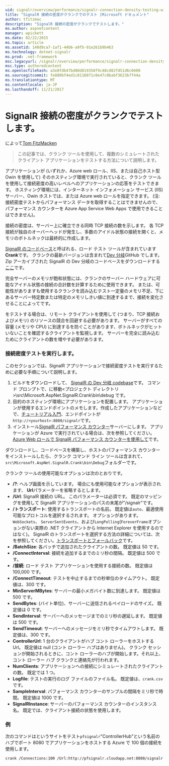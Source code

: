 ```yaml
---
uid: signalr/overview/performance/signalr-connection-density-testing-with-crank
title: "SignalR 接続の密度がクランクでのテスト |Microsoft ドキュメント"
author: tfitzmac
description: "SignalR 接続の密度がクランクでテストします。"
ms.author: aspnetcontent
manager: wpickett
ms.date: 02/22/2015
ms.topic: article
ms.assetid: 148d9ca7-1af1-44b6-a9fb-91e261b9b463
ms.technology: dotnet-signalr
ms.prod: .net-framework
msc.legacyurl: /signalr/overview/performance/signalr-connection-density-testing-with-crank
msc.type: authoredcontent
ms.openlocfilehash: a3e8fdb47bd80d819358f9c48cd82fd51d6c0400
ms.sourcegitcommit: fe880bf4ed1c8116071c0e47c0babf3623b7f44a
ms.translationtype: MT
ms.contentlocale: ja-JP
ms.lasthandoff: 11/21/2017
---
```

<a name="signalr-connection-density-testing-with-crank"></a>SignalR 接続の密度がクランクでテストします。
====================
によって[Tom FitzMacken](https://github.com/tfitzmac)

> この記事では、クランク ツールを使用して、複数のシミュレートされたクライアント アプリケーションをテストする方法について説明します。


アプリケーションが (いずれか、Azure web ロール、IIS、または自己ホスト型 Owin を使用して) そのホスティング環境で実行されていると、クランク ツールを使用して接続密度の高いレベルへのアプリケーションの応答をテストできます。 ホスティング環境には、インターネット インフォメーション サービス (IIS) サーバー、Owin ホストでは、または Azure web ロールを指定できます。 (注: 接続密度テストからパフォーマンス データを取得することはできませんので、パフォーマンス カウンターを Azure App Service Web Apps で使用できることはできません)。

接続の密度は、サーバー上に確立できる同時 TCP 接続の数を示します。 各 TCP 接続が独自のオーバーヘッドが発生し、多数のアイドル状態の接続を開くと、メモリのボトルネックは最終的に作成します。

[SignalR のコードベース](https://github.com/signalr/signalr)と呼ばれる、ロード テスト ツールが含まれています**Crank**です。 クランクの最新バージョンは含まれて[Dev 分岐](https://github.com/SignalR/signalr/tree/dev)GitHub でします。 Zip アーカイブされた SignalR の Dev 分岐のコードベースをダウンロードする[ここ](https://github.com/SignalR/SignalR/archive/dev.zip)です。

完全サーバーのメモリが飽和状態には、クランクのサーバー ハードウェアに可能なアイドル状態の接続の合計数を計算するために使用できます。 または、可能性がありますも使用するクランクを読み込むテスト一定量のメモリ不足、下にあるサーバー特定数または特定のメモリしきい値に到達するまで、接続を変化させることによってです。

をテストする場合は、リモート クライアントを使用して (つまり、TCP 接続およびメモリ) のリソースの競合を回避する必要があります。 サーバーがすべての容量 (メモリや CPU) に到達するを防ぐことがあります、ボトルネックがヒットいないことを確認するクライアントを監視します。 サーバーを完全に読み込むためにクライアントの数を増やす必要があります。

### <a name="running-a-connection-density-test"></a>接続密度テストを実行します。

このセクションでは、SignalR アプリケーションで接続密度テストを実行するために必要な手順について説明します。

1. ビルドをダウンロードして、 [SignalR の Dev 分岐 codebase](https://github.com/SignalR/SignalR/archive/dev.zip)です。 コマンド プロンプトで、に移動&lt;プロジェクト ディレクトリ&gt;\src\Microsoft.AspNet.SignalR.Crank\bin\debug です。
2. 目的のホスティング環境にアプリケーションを配置します。 アプリケーションが使用するエンドポイントのメモします。作成したアプリケーションなどで、[チュートリアル入門](../getting-started/tutorial-getting-started-with-signalr.md)、エンドポイントが`http://<yourhost>:8080/signalr`です。
3. インストール[SignalR パフォーマンス カウンター](signalr-performance.md#perfcounters)サーバーにします。 アプリケーションが Azure で実行されている場合は、次を参照してください。 [Azure Web ロールで SignalR パフォーマンス カウンターを使用して](using-signalr-performance-counters-in-an-azure-web-role.md)です。

ダウンロードし、コードベースを構築し、ホストのパフォーマンス カウンターをインストールしたら、クランク コマンド ライン ツールは含まれて、`src\Microsoft.AspNet.SignalR.Crank\bin\Debug`フォルダーです。

クランク ツールの使用可能なオプションは次のとおりです。

- **/?**: ヘルプ画面を示しています。 場合にも使用可能なオプションが表示されます、 **Url**パラメーターを省略するとします。
- **/Url**: SignalR 接続の URL。 このパラメーターは必須です。 既定のマッピングを使用して SignalR アプリケーションのパスの末尾が"/signalr"です。
- **/トランスポート**: 使用するトランスポートの名前。 既定値は`auto`、最適使用可能なプロトコルを選択するされます。 オプションがあります。 `WebSockets`、 `ServerSentEvents`、および`LongPolling`(`ForeverFrame`オプションがない実際の .NET クライアントから Internet Explorer を使用するのではなく)。 SignalR のトランスポートを選択する方法の詳細については、次を参照してください。[トランスポートとフォールバック](../getting-started/introduction-to-signalr.md#transports)です。
- **/BatchSize**: 各バッチで追加されたクライアントの数。 既定値は 50 です。
- **/ConnectInterval**: 接続を追加するまでのミリ秒の間隔。 既定値は 500 です。
- **/接続**: ロード テスト アプリケーションを使用する接続の数。 既定値は 100,000 です。
- **/ConnectTimeout**: テストを中止するまでの秒単位のタイムアウト。 既定値は、300 です。
- **MinServerMBytes**: サーバーの最小メガバイト数に到達します。 既定値は 500 です。
- **SendBytes**: (バイト単位)、サーバーに送信されるペイロードのサイズ。 既定値は 0 です。
- **SendInterval**: サーバーへのメッセージまでのミリ秒の遅延します。 既定値は 500 です。
- **SendTimeout**: サーバーへのメッセージをミリ秒でタイムアウトします。 既定値は、300 です。
- **ControllerUrl**: 1 台のクライアントがハブ コント ローラーをホストする Url。 既定値は null (コント ローラー ハブはありません)。 クランク セッションが開始されるときに、コント ローラーのハブが開始します。それ以上、コント ローラー ハブ クランクと連絡先が行われます。
- **NumClients**: アプリケーションへの接続にシミュレートされたクライアントの数。 既定では 1 つ。
- **Logfile**: テストの実行のログ ファイルのファイル名。 既定値は、`crank.csv` です。
- **SampleInterval**: パフォーマンス カウンターのサンプルの間隔をミリ秒で時間。 既定値は 1000 です。
- **SignalRInstance**: サーバーのパフォーマンス カウンターのインスタンス名。 既定では、クライアント接続の状態を使用します。

### <a name="example"></a>例

次のコマンドはというサイトをテスト`pfsignalr`"ControllerHub"という名前のハブでポート 8080 でアプリケーションをホストする Azure で 100 個の接続を使用します。

`crank /Connections:100 /Url:http://pfsignalr.cloudapp.net:8080/signalr`
